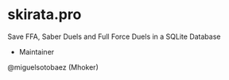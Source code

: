 # skirata.pro
Save FFA, Saber Duels and Full Force Duels in a SQLite Database

* Maintainer

@miguelsotobaez (Mhoker)
